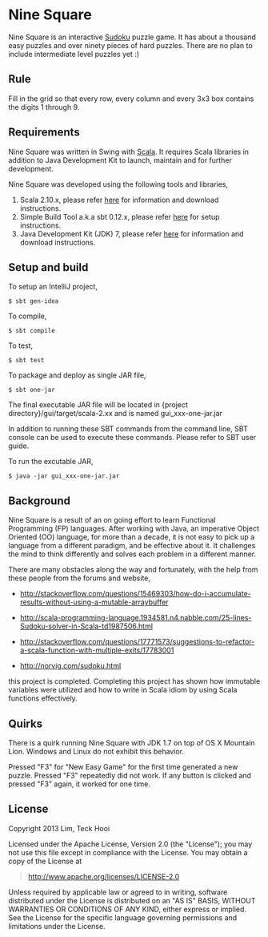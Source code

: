 Nine Square
=
Nine Square is an interactive [Sudoku](http://en.wikipedia.org/wiki/Sudoku) puzzle game. It has about a thousand easy puzzles and over ninety pieces of hard puzzles. There are no plan to include intermediate level puzzles yet :)

Rule
-
Fill in the grid so that every row, every column and every 3x3 box contains the digits 1 through 9.

Requirements
-
Nine Square was written in Swing with [Scala](http://www.scala-lang.org). It requires Scala libraries in addition to Java Development Kit to launch, maintain and for further development.

Nine Square was developed using the following tools and libraries,

 1. Scala 2.10.x, please refer [here](http://www.scala-lang.org/downloads) for information and download instructions.
 2. Simple Build Tool a.k.a sbt 0.12.x, please refer [here](http://www.scala-sbt.org/release/docs/Getting-Started/Setup.html) for setup instructions.
 3. Java Development Kit (JDK) 7, please refer [here](http://www.oracle.com/technetwork/java/javase/downloads/index.html) for information and download instructions.

Setup and build
-
To setup an IntelliJ project,

    $ sbt gen-idea

To compile,

    $ sbt compile

To test,

    $ sbt test

To package and deploy as single JAR file,

    $ sbt one-jar

The final executable JAR file will be located in {project directory}/gui/target/scala-2.xx and is named gui_xxx-one-jar.jar

In addition to running these SBT commands from the command line, SBT console can be used to execute these commands. Please refer to SBT user guide.

To run the excutable JAR,

    $ java -jar gui_xxx-one-jar.jar

Background
-
Nine Square is a result of an on going effort to learn Functional Programming (FP) languages. After working with Java, an imperative Object Oriented (OO) language, for more than a decade, it is not easy to pick up a language from a different paradigm, and be effective about it. It challenges the mind to think differently and solves each problem in a different manner.

There are many obstacles along the way and fortunately, with the help from these people from the forums and website,

* http://stackoverflow.com/questions/15469303/how-do-i-accumulate-results-without-using-a-mutable-arraybuffer

* http://scala-programming-language.1934581.n4.nabble.com/25-lines-Sudoku-solver-in-Scala-td1987506.html

* http://stackoverflow.com/questions/17771573/suggestions-to-refactor-a-scala-function-with-multiple-exits/17783001

* http://norvig.com/sudoku.html

this project is completed. Completing this project has shown how immutable variables were  utilized and how to write in Scala idiom by using Scala functions effectively.

Quirks
-
There is a quirk running Nine Square with JDK 1.7 on top of OS X Mountain Lion.  Windows and Linux do not exhibit this behavior.

Pressed "F3" for "New Easy Game" for the first time generated a new puzzle. Pressed "F3" repeatedly did not work. If any button is clicked and pressed "F3" again, it worked for one time.

License
-
Copyright 2013 Lim, Teck Hooi

Licensed under the Apache License, Version 2.0 (the "License");
you may not use this file except in compliance with the License.
You may obtain a copy of the License at

> http://www.apache.org/licenses/LICENSE-2.0

Unless required by applicable law or agreed to in writing, software
distributed under the License is distributed on an "AS IS" BASIS,
WITHOUT WARRANTIES OR CONDITIONS OF ANY KIND, either express or implied.
See the License for the specific language governing permissions and
limitations under the License.
